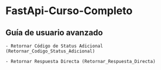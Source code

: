 # FastApi-Curso-Completo


## Guía de usuario avanzado

    - Retornar Código de Status Adicional (Retornar_Codigo_Status_Adicional)

    - Retornar Respuesta Directa (Retornar_Respuesta_Directa)
